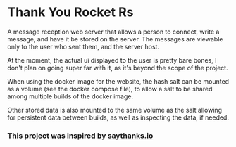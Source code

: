 # Thank You Rocket Rs
A message reception web server that allows a person to connect, write a message, and have it be stored on the server. 
The messages are viewable only to the user who sent them, and the server host.

At the moment, the actual ui displayed to the user is pretty bare bones, I don't plan on going super far with it, as it's beyond the scope of the project.

When using the docker image for the website, the hash salt can be mounted as a volume (see the docker compose file), to allow a salt to be shared among multiple builds of the docker image.

Other stored data is also mounted to the same volume as the salt allowing for persistent data between builds, as well as inspecting the data, if needed.

### This project was inspired by [saythanks.io](https://saythanks.io/)